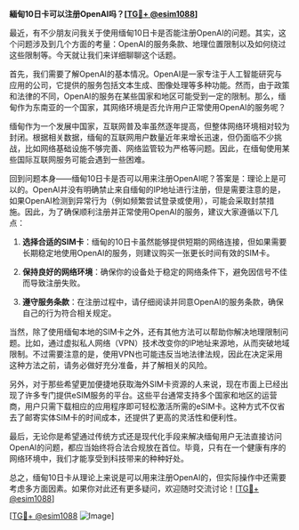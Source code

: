 **緬甸10日卡可以注册OpenAI吗？[[TG💪+ @esim1088](https://t.me/s/esim1088)]**

最近，有不少朋友问我关于使用缅甸10日卡是否能注册OpenAI的问题。其实，这个问题涉及到几个方面的考量：OpenAI的服务条款、地理位置限制以及如何绕过这些限制等。今天就让我们来详细聊聊这个话题。

首先，我们需要了解OpenAI的基本情况。OpenAI是一家专注于人工智能研究与应用的公司，它提供的服务包括文本生成、图像处理等多种功能。然而，由于政策和法律的不同，OpenAI的服务在某些国家和地区可能受到一定的限制。那么，缅甸作为东南亚的一个国家，其网络环境是否允许用户正常使用OpenAI的服务呢？

缅甸作为一个发展中国家，互联网普及率虽然逐年提高，但整体网络环境相对较为封闭。根据相关数据，缅甸的互联网用户数量近年来增长迅速，但仍面临不少挑战，比如网络基础设施不够完善、网络监管较为严格等问题。因此，在缅甸使用某些国际互联网服务可能会遇到一些困难。

回到问题本身——缅甸10日卡是否可以用来注册OpenAI呢？答案是：理论上是可以的。OpenAI并没有明确禁止来自缅甸的IP地址进行注册，但是需要注意的是，如果OpenAI检测到异常行为（例如频繁尝试登录或使用），可能会采取封禁措施。因此，为了确保顺利注册并正常使用OpenAI的服务，建议大家遵循以下几点：

1. **选择合适的SIM卡**：缅甸的10日卡虽然能够提供短期的网络连接，但如果需要长期稳定地使用OpenAI的服务，则建议购买一张更长时间有效的SIM卡。
   
2. **保持良好的网络环境**：确保你的设备处于稳定的网络条件下，避免因信号不佳而导致注册失败。

3. **遵守服务条款**：在注册过程中，请仔细阅读并同意OpenAI的服务条款，确保自己的行为符合相关规定。

当然，除了使用缅甸本地的SIM卡之外，还有其他方法可以帮助你解决地理限制问题。比如，通过虚拟私人网络（VPN）技术改变你的IP地址来源地，从而突破地域限制。不过需要注意的是，使用VPN也可能违反当地法律法规，因此在决定采用这种方法之前，请务必做好充分准备，并了解相关的风险。

另外，对于那些希望更加便捷地获取海外SIM卡资源的人来说，现在市面上已经出现了许多专门提供eSIM服务的平台。这些平台通常支持多个国家和地区的运营商，用户只需下载相应的应用程序即可轻松激活所需的eSIM卡。这种方式不仅省去了邮寄实体SIM卡的时间成本，还提供了更高的灵活性和便利性。

最后，无论你是希望通过传统方式还是现代化手段来解决缅甸用户无法直接访问OpenAI的问题，都应当始终将合法合规放在首位。毕竟，只有在一个健康有序的网络环境中，我们才能享受到科技带来的种种好处。

总之，缅甸10日卡从理论上来说是可以用来注册OpenAI的，但实际操作中还需要考虑多方面因素。如果你对此还有更多疑问，欢迎随时交流讨论！[[TG💪+ @esim1088](https://t.me/s/esim1088)]

[[TG💪+ @esim1088](https://t.me/s/esim1088) ![Image](https://i.postimg.cc/4NQfJmqS/Snipaste-2025-05-13-00-14-12.png)]